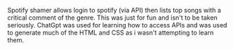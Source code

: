 Spotify shamer allows login to spotify (via API) then lists top songs with a critical comment of the genre.
This was just for fun and isn't to be taken seriously.
ChatGpt was used for learning how to access APIs and was used to generate much of the HTML and CSS as i wasn't attempting to learn them.
